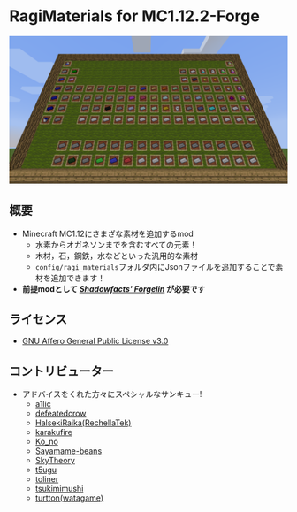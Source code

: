 # RagiMaterials for MC1.12.2-Forge

![Periodic Table](https://github.com/Hiiragi283/RagiMaterials/blob/1.12.2_forge/.github/images/periodic_table.png?raw=true)

## 概要

- Minecraft MC1.12にさまざな素材を追加するmod
    - 水素からオガネソンまでを含むすべての元素！
    - 木材，石，鋼鉄，水などといった汎用的な素材
    - `config/ragi_materials`フォルダ内にJsonファイルを追加することで素材を追加できます！
- **前提modとして _[Shadowfacts' Forgelin](https://www.curseforge.com/minecraft/mc-mods/shadowfacts-forgelin)_ が必要です**

## ライセンス

- [GNU Affero General Public License v3.0](https://github.com/Hiiragi283/RagiMaterials/blob/master/LICENSE)

## コントリビューター

- アドバイスをくれた方々にスペシャルなサンキュー!
    - [a1lic](https://github.com/a1lic)
    - [defeatedcrow](https://github.com/defeatedcrow)
    - [HalsekiRaika(RechellaTek)](https://github.com/HalsekiRaika)
    - [karakufire](https://github.com/karakufire)
    - [Ko_no](https://github.com/MrKono)
    - [Sayamame-beans](https://github.com/Sayamame-beans)
    - [SkyTheory](https://github.com/SkyTheory)
    - [t5ugu](https://github.com/t5ugu)
    - [toliner](https://github.com/toliner)
    - [tsukimimushi](https://twitter.com/Tsukimimushi)
    - [turtton(watagame)](https://github.com/turtton)